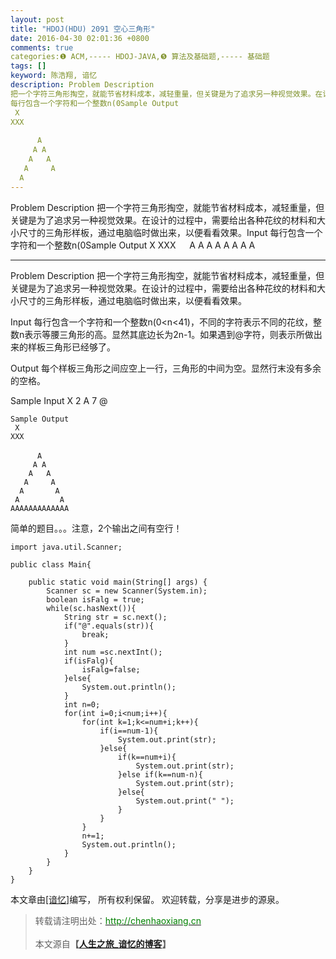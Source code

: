 ```yaml
---
layout: post
title: "HDOJ(HDU) 2091 空心三角形"
date: 2016-04-30 02:01:36 +0800
comments: true
categories:❶ ACM,----- HDOJ-JAVA,❺ 算法及基础题,----- 基础题
tags: []
keyword: 陈浩翔, 谙忆
description: Problem Description 
把一个字符三角形掏空，就能节省材料成本，减轻重量，但关键是为了追求另一种视觉效果。在设计的过程中，需要给出各种花纹的材料和大小尺寸的三角形样板，通过电脑临时做出来，以便看看效果。Input 
每行包含一个字符和一个整数n(0Sample Output
 X
XXX
　
      A
     A A
    A   A
   A     A
  A 
---
```



Problem Description 
把一个字符三角形掏空，就能节省材料成本，减轻重量，但关键是为了追求另一种视觉效果。在设计的过程中，需要给出各种花纹的材料和大小尺寸的三角形样板，通过电脑临时做出来，以便看看效果。Input 
每行包含一个字符和一个整数n(0Sample Output
 X
XXX
　
      A
     A A
    A   A
   A     A
  A
<!-- more -->
----------

Problem Description
把一个字符三角形掏空，就能节省材料成本，减轻重量，但关键是为了追求另一种视觉效果。在设计的过程中，需要给出各种花纹的材料和大小尺寸的三角形样板，通过电脑临时做出来，以便看看效果。

 

Input
每行包含一个字符和一个整数n(0<n<41)，不同的字符表示不同的花纹，整数n表示等腰三角形的高。显然其底边长为2n-1。如果遇到@字符，则表示所做出来的样板三角形已经够了。

 

Output
每个样板三角形之间应空上一行，三角形的中间为空。显然行末没有多余的空格。

 

Sample Input
X 2
A 7
@

```
Sample Output
 X
XXX
　
      A
     A A
    A   A
   A     A
  A       A
 A         A
AAAAAAAAAAAAA

```


简单的题目。。。注意，2个输出之间有空行！


```
import java.util.Scanner;

public class Main{

	public static void main(String[] args) {
		Scanner sc = new Scanner(System.in);
		boolean isFalg = true;
		while(sc.hasNext()){
			String str = sc.next();
			if("@".equals(str)){
				break;
			}
			int num =sc.nextInt();
			if(isFalg){
				isFalg=false;
			}else{
				System.out.println();
			}
			int n=0;
			for(int i=0;i<num;i++){
				for(int k=1;k<=num+i;k++){
					if(i==num-1){
						System.out.print(str);
					}else{
						if(k==num+i){
							System.out.print(str);
						}else if(k==num-n){
							System.out.print(str);
						}else{
							System.out.print(" ");
						}
					}
				}
				n+=1;
				System.out.println();
			}
		}
	}
}

```

本文章由<a href="http://chenhaoxiang.cn/">[谙忆]</a>编写， 所有权利保留。 
欢迎转载，分享是进步的源泉。
<blockquote cite='陈浩翔'>
<p background-color='#D3D3D3'>转载请注明出处：<a href='http://chenhaoxiang.cn'><font color="green">http://chenhaoxiang.cn</font></a><br><br>
本文源自<strong>【<a href='http://chenhaoxiang.cn' target='_blank'>人生之旅_谙忆的博客</a>】</strong></p>
</blockquote>
